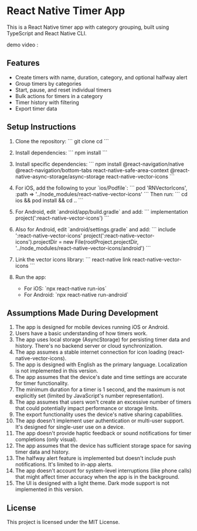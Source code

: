 # React Native Timer App

This is a React Native timer app with category grouping, built using TypeScript and React Native CLI.

demo video : 

## Features

- Create timers with name, duration, category, and optional halfway alert
- Group timers by categories
- Start, pause, and reset individual timers
- Bulk actions for timers in a category
- Timer history with filtering
- Export timer data

## Setup Instructions

1. Clone the repository:
   \`\`\`
   git clone <repository-url>
   cd <project-directory>
   \`\`\`

2. Install dependencies:
   \`\`\`
   npm install
   \`\`\`

3. Install specific dependencies:
   \`\`\`
   npm install @react-navigation/native @react-navigation/bottom-tabs react-native-safe-area-context @react-native-async-storage/async-storage react-native-vector-icons
   \`\`\`

4. For iOS, add the following to your \`ios/Podfile\`:
   \`\`\`
   pod 'RNVectorIcons', :path => '../node_modules/react-native-vector-icons'
   \`\`\`
   Then run:
   \`\`\`
   cd ios && pod install && cd ..
   \`\`\`

5. For Android, edit \`android/app/build.gradle\` and add:
   \`\`\`
   implementation project(':react-native-vector-icons')
   \`\`\`

6. Also for Android, edit \`android/settings.gradle\` and add:
   \`\`\`
   include ':react-native-vector-icons'
   project(':react-native-vector-icons').projectDir = new File(rootProject.projectDir, '../node_modules/react-native-vector-icons/android')
   \`\`\`

7. Link the vector icons library:
   \`\`\`
   react-native link react-native-vector-icons
   \`\`\`

8. Run the app:
   - For iOS: \`npx react-native run-ios\`
   - For Android: \`npx react-native run-android\`

## Assumptions Made During Development

1. The app is designed for mobile devices running iOS or Android.
2. Users have a basic understanding of how timers work.
3. The app uses local storage (AsyncStorage) for persisting timer data and history. There's no backend server or cloud synchronization.
4. The app assumes a stable internet connection for icon loading (react-native-vector-icons).
5. The app is designed with English as the primary language. Localization is not implemented in this version.
6. The app assumes that the device's date and time settings are accurate for timer functionality.
7. The minimum duration for a timer is 1 second, and the maximum is not explicitly set (limited by JavaScript's number representation).
8. The app assumes that users won't create an excessive number of timers that could potentially impact performance or storage limits.
9. The export functionality uses the device's native sharing capabilities.
10. The app doesn't implement user authentication or multi-user support. It's designed for single-user use on a device.
11. The app doesn't provide haptic feedback or sound notifications for timer completions (only visual).
12. The app assumes that the device has sufficient storage space for saving timer data and history.
13. The halfway alert feature is implemented but doesn't include push notifications. It's limited to in-app alerts.
14. The app doesn't account for system-level interruptions (like phone calls) that might affect timer accuracy when the app is in the background.
15. The UI is designed with a light theme. Dark mode support is not implemented in this version.

## License

This project is licensed under the MIT License.

